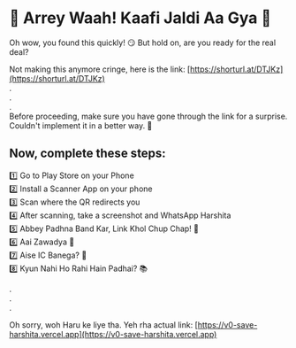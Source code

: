 # 🌟 Arrey Waah! Kaafi Jaldi Aa Gya 🌟

Oh wow, you found this quickly! 😏 But hold on, are you ready for the real deal? <br>

Not making this anymore cringe, here is the link: [https://shorturl.at/DTJKz](https://shorturl.at/DTJKz) <br>
. <br>
. <br>
. <br>
Before proceeding, make sure you have gone through the link for a surprise. Couldn't implement it in a better way. 🙏 <br>

## Now, complete these steps: <br>

1️⃣ Go to Play Store on your Phone <br>
2️⃣ Install a Scanner App on your phone <br>
3️⃣ Scan where the QR redirects you <br>
4️⃣ After scanning, take a screenshot and WhatsApp Harshita <br>
5️⃣ Abbey Padhna Band Kar, Link Khol Chup Chap! 😤 <br>
6️⃣ Aai Zawadya 🤦 <br>
7️⃣ Aise IC Banega? 🤨 <br>
8️⃣ Kyun Nahi Ho Rahi Hain Padhai? 📚 <br>

. <br>
. <br>
. <br>


Oh sorry, woh Haru ke liye tha. Yeh rha actual link: [https://v0-save-harshita.vercel.app](https://v0-save-harshita.vercel.app) <br>
